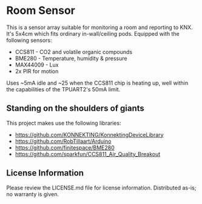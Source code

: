 Room Sensor
===========
This is a sensor array suitable for monitoring a room and reporting to KNX. It's 5x4cm which fits ordinary in-wall/ceiling pods. Equipped with the following sensors:

 - CCS811 - CO2 and volatile organic compounds
 - BME280 - Temperature, humidity & pressure
 - MAX44009 - Lux
 - 2x PIR for motion

Uses ~5mA idle and ~25 when the CCS811 chip is heating up, well within the capabilities of the TPUART2's 50mA limit.

Standing on the shoulders of giants
-----------------------------------
This project makes use the following libraries:
 - https://github.com/KONNEKTING/KonnektingDeviceLibrary
 - https://github.com/RobTillaart/Arduino
 - https://github.com/finitespace/BME280
 - https://github.com/sparkfun/CCS811_Air_Quality_Breakout

License Information
-------------------
Please review the LICENSE.md file for license information.
Distributed as-is; no warranty is given.

